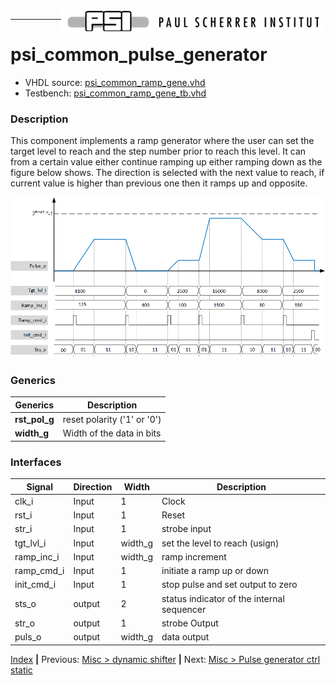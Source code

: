 <img align="right" src="../psi_logo.png">

***
# psi_common_pulse_generator

- VHDL source: [psi_common_ramp_gene.vhd](../../hdl/psi_common_ramp_gene.vhd)
- Testbench:  [psi_common_ramp_gene_tb.vhd](../../testbench/psi_common_ramp_gene_tb/psi_common_ramp_gene_tb.vhd)

### Description
This component implements a ramp generator where the user can set the target level to reach and the step number prior to reach this level. It can from a certain value either continue ramping up either ramping down as the figure below shows. The direction is selected with the next value to reach, if current value is higher than previous one then it ramps up and opposite.

<p align="center"><img src="ch11_12_fig50.png"></p>

### Generics


Generics        | Description
----------------|-------------------------------------------------
**rst\_pol\_g** |reset polarity ('1' or '0')
**width\_g** 		|Width of the data in bits


### Interfaces

Signal  |Direction  |Width   |Description
--------|-----------|--------|---------------------------------
clk_i  			|Input      |1       |Clock
rst_i  			|Input      |1       |Reset
str_i  	    |Input      |1  		 |strobe input
tgt_lvl_i   |Input      | width_g| set the level to reach (usign)
ramp_inc_i 	|Input 			| width_g| ramp increment
ramp_cmd_i 	|Input 	  	|1 			 | initiate a ramp up or down
init_cmd_i  |Input 		  |1 			 | stop pulse and set output to zero
sts_o  			| output    | 2   	 | status indicator of the internal sequencer   
str_o  			| output    | 1   	 |  strobe Output
puls_o  		| output    | width_g   |  data output

[Index](../psi_common_index.md) **|** Previous: [Misc > dynamic shifter](../ch11_misc/ch11_11_dyn_sft.md) **|** Next: [Misc > Pulse generator ctrl static](../ch11_misc/ch11_13_pulse_generator_ctrl_static.md)
